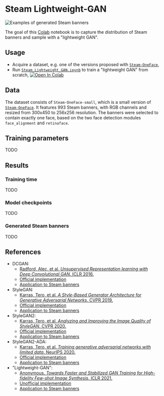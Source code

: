 # Steam Lightweight-GAN

![Examples of generated Steam banners][cover-illustration]

The goal of this [Colab][colab-website] notebook is to capture the distribution of Steam banners and sample with a "lightweight GAN".

## Usage

-   Acquire a dataset, e.g. one of the versions proposed with [`Steam-OneFace`][steam-oneface-section],
-   Run [`Steam_Lightweight_GAN.ipynb`][Lightweight_GAN_training] to train a "lightweight GAN" from scratch,
[![Open In Colab][colab-badge]][Lightweight_GAN_training]

## Data

The dataset consists of `Steam-OneFace-small`, which is a small version of [`Steam-OneFace`][steam-oneface-section].
It features 993 Steam banners, with RGB channels and resized from 300x450 to 256x256 resolution.
The banners were selected to contain exactly one face, based on the two face detection modules `face_alignment` and `retinaface`.

## Training parameters

TODO

## Results

### Training time

TODO

### Model checkpoints

TODO

### Generated Steam banners

TODO

## References

-   DCGAN:
    -   [Radford, Alec, et al. *Unsupervised Representation learning with Deep Convolutional GAN*. ICLR 2016.][dcgan-paper]
    -   [Official implementation][dcgan-official-repository]
    -   [Application to Steam banners][dcgan-applied-to-steam-banners]
-   StyleGAN:
    -   [Karras, Tero, et al. *A Style-Based Generator Architecture for Generative Adversarial Networks*. CVPR 2019.][stylegan1-paper]
    -   [Official implementation][stylegan1-official-repository]
    -   [Application to Steam banners][stylegan1-applied-to-steam-banners]
-   StyleGAN2:
    - [Karras, Tero, et al. *Analyzing and Improving the Image Quality of StyleGAN*. CVPR 2020.][stylegan2-paper]
    -   [Official implementation][stylegan2-official-repository]
    -   [Application to Steam banners][stylegan2-applied-to-steam-banners]
-   StyleGAN2-ADA:
    -   [Karras, Tero, et al. *Training generative adversarial networks with limited data*. NeurIPS 2020.][stylegan2-ada-paper]
    -   [Official implementation][stylegan2-ada-official-repository]
    -   [Application to Steam banners][stylegan2-ada-applied-to-steam-banners]
-   "Lightweight-GAN":
    -   [Anonymous. *Towards Faster and Stabilized GAN Training for High-fidelity Few-shot Image Synthesis*. ICLR 2021.][lightweight-gan-paper]
    -   [Unofficial implementation][lightweight-gan-unofficial-repository]
    -   [Application to Steam banners][lightweight-gan-applied-to-steam-banners]    
    
<!-- Definitions -->

[cover-illustration]: <https://raw.githubusercontent.com/wiki/woctezuma/steam-lightweight-gan/img/generated_banners.jpg>

[steam-oneface-section]: <https://github.com/woctezuma/steam-filtered-image-data#steam-oneface-dataset>

[colab-website]: <https://colab.research.google.com/>
[colab-badge]: <https://colab.research.google.com/assets/colab-badge.svg>
[Lightweight_GAN_training]: <https://colab.research.google.com/github/woctezuma/steam-lightweight-gan/blob/main/Steam_Lightweight_GAN.ipynb>

[dcgan-paper]: <https://arxiv.org/abs/1511.06434>
[stylegan1-paper]: <https://arxiv.org/abs/1812.04948>
[stylegan2-paper]: <https://arxiv.org/abs/1912.04958>
[stylegan2-ada-paper]: <https://arxiv.org/abs/2006.06676>
[lightweight-gan-paper]: <https://openreview.net/forum?id=1Fqg133qRaI>

[dcgan-official-repository]: <https://github.com/Newmu/dcgan_code>
[stylegan1-official-repository]: <https://github.com/NVlabs/stylegan>
[stylegan2-official-repository]: <https://github.com/NVlabs/stylegan2>
[stylegan2-ada-official-repository]: <https://github.com/NVlabs/stylegan2-ada>
[lightweight-gan-unofficial-repository]: <https://github.com/lucidrains/lightweight-gan>

[dcgan-applied-to-steam-banners]: <https://github.com/woctezuma/google-colab>
[stylegan1-applied-to-steam-banners]: <https://github.com/woctezuma/steam-stylegan>
[stylegan2-applied-to-steam-banners]: <https://github.com/woctezuma/steam-stylegan2>
[stylegan2-ada-applied-to-steam-banners]: <https://github.com/woctezuma/steam-stylegan2-ada>
[lightweight-gan-applied-to-steam-banners]: <https://github.com/woctezuma/steam-lightweight-gan>
